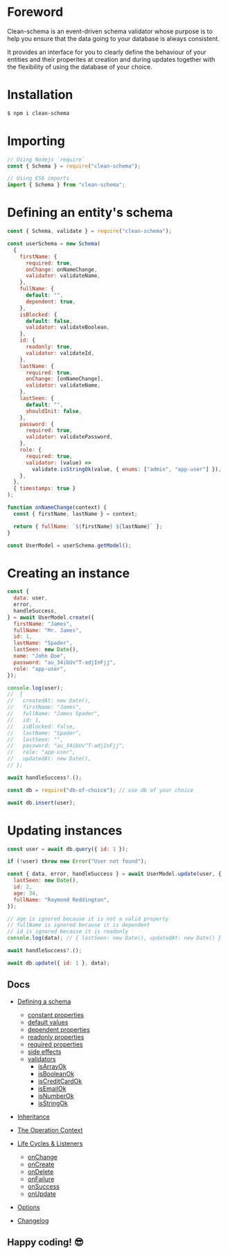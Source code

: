 # Foreword

Clean-schema is an event-driven schema validator whose purpose is to help you ensure that the data going to your database is always consistent.

It provides an interface for you to clearly define the behaviour of your entities and their properites at creation and during updates together with the flexibility of using the database of your choice.

# Installation

```bash
$ npm i clean-schema
```

# Importing

```js
// Using Nodejs `require`
const { Schema } = require("clean-schema");

// Using ES6 imports
import { Schema } from "clean-schema";
```

# Defining an entity's schema

```js
const { Schema, validate } = require("clean-schema");

const userSchema = new Schema(
  {
    firstName: {
      required: true,
      onChange: onNameChange,
      validator: validateName,
    },
    fullName: {
      default: "",
      dependent: true,
    },
    isBlocked: {
      default: false,
      validator: validateBoolean,
    },
    id: {
      readonly: true,
      validator: validateId,
    },
    lastName: {
      required: true,
      onChange: [onNameChange],
      validator: validateName,
    },
    lastSeen: {
      default: "",
      shouldInit: false,
    },
    password: {
      required: true,
      validator: validatePassword,
    },
    role: {
      required: true,
      validator: (value) =>
        validate.isStringOk(value, { enums: ["admin", "app-user"] }),
    },
  },
  { timestamps: true }
);

function onNameChange(context) {
  const { firstName, lastName } = context;

  return { fullName: `${firstName} ${lastName}` };
}

const UserModel = userSchema.getModel();
```

# Creating an instance

```js
const {
  data: user,
  error,
  handleSuccess,
} = await UserModel.create({
  firstName: "James",
  fullName: "Mr. James",
  id: 1,
  lastName: "Spader",
  lastSeen: new Date(),
  name: "John Doe",
  password: "au_34ibUv^T-adjInFjj",
  role: "app-user",
});

console.log(user);
//  {
//   createdAt: new Date(),
//   firstName: "James",
//   fullName: "James Spader",
//   id: 1,
//   isBlocked: false,
//   lastName: "Spader",
//   lastSeen: "",
//   password: "au_34ibUv^T-adjInFjj",
//   role: "app-user",
//   updatedAt: new Date(),
// };

await handleSuccess?.();

const db = require("db-of-choice"); // use db of your choice

await db.insert(user);
```

# Updating instances

```js
const user = await db.query({ id: 1 });

if (!user) throw new Error("User not found");

const { data, error, handleSuccess } = await UserModel.update(user, {
  lastSeen: new Date(),
  id: 2,
  age: 34,
  fullName: "Raymond Reddington",
});

// age is ignored because it is not a valid property
// fullName is ignored because it is dependent
// id is ignored because it is readonly
console.log(data); // { lastSeen: new Date(), updatedAt: new Date() }

await handleSuccess?.();

await db.update({ id: 1 }, data);
```

## Docs

- [Defining a schema](./docs/v2.5.12/schema/definition/index.md#defining-a-schema)
  - [constant properties](./docs/v1.5.0/schema/definition/constants.md#constant-properties-v150)
  - [default values](./docs/v1.4.10/schema/definition/defaults.md#default-values)
  - [dependent properties](./docs/v1.4.10/schema/definition/dependents.md#dependent-properties)
  - [readonly properties](./docs/v1.4.10/schema/definition/readonly.md#readonly-properties)
  - [required properties](./docs/v1.5.0/schema/definition/required.md#required-properties)
  - [side effects](./docs/v2.1.0/schema/definition/side-effects.md#side-effect-properties)
  - [validators](./docs/v2.5.11/validate/index.md#validators)
    - [isArrayOk](./docs/v2.5.11/validate/isArrayOk.md)
    - [isBooleanOk](./docs/v1.4.6/validate/isBooleanOk.md)
    - [isCreditCardOk](./docs/v1.4.6/validate/isCreditCardOk.md)
    - [isEmailOk](./docs/v1.4.6/validate/isEmailOk.md)
    - [isNumberOk](./docs/v1.4.6/validate/isNumberOk.md)
    - [isStringOk](./docs/v1.4.6/validate/isStringOk.md)
- [Inheritance](./docs/v1.4.6/schema/inheritance.md#schema-inheritance)
- [The Operation Context](./docs/v2.5.0/schema/definition/life-cycles.md#the-operation-context)
- [Life Cycles & Listeners](./docs/v2.5.10/schema/definition/life-cycles.md#life-cycle-listeners)
  - [onChange](./docs/v2.5.10/schema/definition/life-cycles.md#onchange)
  - [onCreate](./docs/v2.5.10/schema/definition/life-cycles.md#oncreate)
  - [onDelete](./docs/v2.5.10/schema/definition/life-cycles.md#ondelete)
  - [onFailure](./docs/v2.5.10/schema/definition/life-cycles.md#onfailure)
  - [onSuccess](./docs/v2.5.10/schema/definition/life-cycles.md#onsuccess)
  - [onUpdate](./docs/v2.5.10/schema/definition/life-cycles.md#onupdate)
- [Options](./docs/v2.0.0/schema/definition/index.md#options)

- [Changelog](./docs/v2.5.14/CHANGELOG.md#changelog)

## Happy coding! 😎
